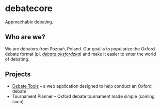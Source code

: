# debatecore

Approachable debating.

## Who are we?

We are debaters from Poznań, Poland. Our goal is to popularize the Oxford debate format (pl. _[debata oksfordzka](https://pl.wikipedia.org/wiki/Debata_oksfordzka)_) and make it easier to enter the world of debating.

## Projects

- [Debate Tools](https://github.com/debatecore/debate-tools) – a web application designed to help conduct an Oxford debate
- Tournament Planner – Oxford debate tournament made simple (coming soon)
